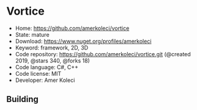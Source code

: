 # Vortice

- Home: https://github.com/amerkoleci/vortice
- State: mature
- Download: https://www.nuget.org/profiles/amerkoleci
- Keyword: framework, 2D, 3D
- Code repository: https://github.com/amerkoleci/vortice.git (@created 2019, @stars 340, @forks 18)
- Code language: C#, C++
- Code license: MIT
- Developer: Amer Koleci

## Building
